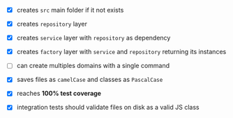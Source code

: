 - [X] creates `src` main folder if it not exists

- [X] creates `repository` layer

- [X] creates `service` layer with `repository` as dependency

- [X] creates `factory` layer with `service` and `repository` returning its instances

- [ ] can create multiples domains with a single command

- [X] saves files as `camelCase` and classes as `PascalCase`

- [X] reaches **100% test coverage**

- [X] integration tests should validate files on disk as a valid JS class